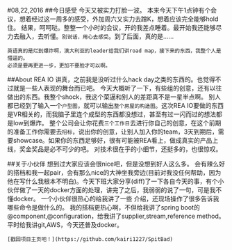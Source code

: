 #08,22,2016
##今日感受
	今天又被实力打脸一波。
	本来今天下午1点钟有个会议，想着经过这一周多的感受，外加周六又实力去蹭K，想着应该完全能够hold住。
	结果，呵呵哒。整整一个小时的会议，开的我差点睡着。最开始我还能够尽力去融入，去听懂。`别说话，用心去感受`。到了后面，真的是……

	英语真的是烂到爆炸啊，澳大利亚的leader给我们讲road map，接下来的东西，我整个人是懵逼的。
	必须是要再更进一步，更加不要脸才可以啊。

##About REA IO
	讲真，之前我是没听过什么hack day之类的东西的。也觉得不过就是一些人表现的舞台而已吧。
	今天大概听了一下，有些组的创意，还有以往做出的东西。我整个shock，我这个菜逼和别人的差距真不是一星半点啊。
	别人都已经到了输入一个`户型图`，就可以输出`整个房屋的构造图`。这次REA IO要做的东西是VR相关的，而我脑子里连个成型的东西都没想过，甚至有过一闪而过的想法都是low到爆炸。
	整个公司会让你花费`三个工作日`去进行你自己的创意，在这个前期的准备工作你需要去`招标`，说出你的创意，让别人加入你的team，3天到期后，需要showcase。如果你的东西足够好，很有可能被REA看上，做成真实的产品上线，奖金奖品是必不可少的吧。
	对技术很在乎的小细节，还挺多的，也很惊叹。

##关于小伙伴
	想到过大家应该会很nice吧，但是没想到好人这么多。
	会有辣么好的搭档和我一起pair，会有那么nice的大神坐我旁边(目前对我没任何帮助，因为他在写什么我根本不明白)。今天下班大家分享(diff)了一下各自今天的事，有个小伙伴做了一天的docker方面的处理，讲完了之后，我弱弱的说了一句，可是我不懂docker。
	一个小伙伴很热心的给我讲了一些 介绍，还现场操作了很多告诉我 哪些命令是做什么的。
	我的搭档更热心啊，不但给我讲了spring boot的@component,@configuration，给我讲了supplier,stream,reference method。平时给我讲git,AWS，今天还普及docker。
	
	[戳回项目主页吧！](https://github.com/kairi1227/SpitBad)